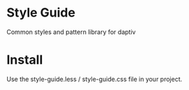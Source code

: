 # Style Guide
Common styles and pattern library for daptiv

# Install

Use the style-guide.less / style-guide.css file in your project.
